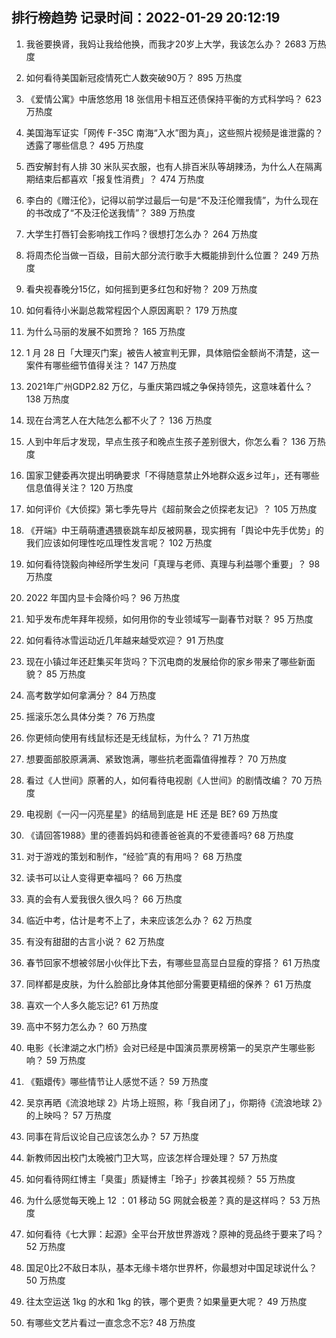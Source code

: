 
## 排行榜趋势 记录时间：2022-01-29 20:12:19
  
  1. 我爸要换肾，我妈让我给他换，而我才20岁上大学，我该怎么办？ 2683 万热度
    
  2. 如何看待美国新冠疫情死亡人数突破90万？ 895 万热度
    
  3. 《爱情公寓》中唐悠悠用 18 张信用卡相互还债保持平衡的方式科学吗？ 623 万热度
    
  4. 美国海军证实「网传 F-35C 南海“入水”图为真」，这些照片视频是谁泄露的？透露了哪些信息？ 495 万热度
    
  5. 西安解封有人排 30 米队买衣服，也有人排百米队等胡辣汤，为什么人在隔离期结束后都喜欢「报复性消费」？ 474 万热度
    
  6. 李白的《赠汪伦》，记得以前学过最后一句是“不及汪伦赠我情”，为什么现在的书改成了“不及汪伦送我情”？ 389 万热度
    
  7. 大学生打唇钉会影响找工作吗？很想打怎么办？ 264 万热度
    
  8. 将周杰伦当做一百级，目前大部分流行歌手大概能排到什么位置？ 249 万热度
    
  9. 看央视春晚分15亿，如何摇到更多红包和好物？ 209 万热度
    
  10. 如何看待小米副总裁常程因个人原因离职？ 179 万热度
    
  11. 为什么马丽的发展不如贾玲？ 165 万热度
    
  12. 1 月 28 日「大理灭门案」被告人被宣判无罪，具体赔偿金额尚不清楚，这一案件有哪些细节值得关注？ 147 万热度
    
  13. 2021年广州GDP2.82 万亿，与重庆第四城之争保持领先，这意味着什么？ 138 万热度
    
  14. 现在台湾艺人在大陆怎么都不火了？ 136 万热度
    
  15. 人到中年后才发现，早点生孩子和晚点生孩子差别很大，你怎么看？ 136 万热度
    
  16. 国家卫健委再次提出明确要求「不得随意禁止外地群众返乡过年」，还有哪些信息值得关注？ 120 万热度
    
  17. 如何评价《大侦探》第七季先导片《超前聚会之侦探老友记》？ 105 万热度
    
  18. 《开端》中王萌萌遭遇猥亵跳车却反被网暴，现实拥有「舆论中先手优势」的我们应该如何理性吃瓜理性发言呢？ 102 万热度
    
  19. 如何看待饶毅向神经所学生发问「真理与老师、真理与利益哪个重要」？ 98 万热度
    
  20. 2022 年国内显卡会降价吗？ 96 万热度
    
  21. 知乎发布虎年拜年视频，如何用你的专业领域写一副春节对联？ 95 万热度
    
  22. 如何看待冰雪运动近几年越来越受欢迎？ 91 万热度
    
  23. 现在小镇过年还赶集买年货吗？下沉电商的发展给你的家乡带来了哪些新面貌？ 85 万热度
    
  24. 高考数学如何拿满分？ 84 万热度
    
  25. 摇滚乐怎么具体分类？ 76 万热度
    
  26. 你更倾向使用有线鼠标还是无线鼠标，为什么？ 71 万热度
    
  27. 想要面部胶原满满、紧致饱满，哪些抗老面霜值得推荐？ 70 万热度
    
  28. 看过《人世间》原著的人，如何看待电视剧《人世间》的剧情改编？ 70 万热度
    
  29. 电视剧《一闪一闪亮星星》的结局到底是 HE 还是 BE? 69 万热度
    
  30. 《请回答1988》里的德善妈妈和德善爸爸真的不爱德善吗? 68 万热度
    
  31. 对于游戏的策划和制作，“经验”真的有用吗？ 68 万热度
    
  32. 读书可以让人变得更幸福吗？ 66 万热度
    
  33. 真的会有人爱我很久很久吗？ 66 万热度
    
  34. 临近中考，估计是考不上了，未来应该怎么办？ 62 万热度
    
  35. 有没有甜甜的古言小说？ 62 万热度
    
  36. 春节回家不想被邻居小伙伴比下去，有哪些显高显白显瘦的穿搭？ 61 万热度
    
  37. 同样都是皮肤，为什么脸部比身体其他部分需要更精细的保养？ 61 万热度
    
  38. 喜欢一个人多久能忘记? 61 万热度
    
  39. 高中不努力怎么办？ 60 万热度
    
  40. 电影《长津湖之水门桥》会对已经是中国演员票房榜第一的吴京产生哪些影响？ 59 万热度
    
  41. 《甄嬛传》哪些情节让人感觉不适？ 59 万热度
    
  42. 吴京再晒《流浪地球 2》片场上班照，称「我自闭了」，你期待《流浪地球 2》的上映吗？ 57 万热度
    
  43. 同事在背后议论自己应该怎么办？ 57 万热度
    
  44. 新教师因出校门太晚被门卫大骂，应该怎样合理处理？ 57 万热度
    
  45. 如何看待网红博主「臭蛋」质疑博主「玲子」抄袭其视频？ 55 万热度
    
  46. 为什么感觉每天晚上 12 ：01 移动 5G 网就会极差？真的是这样吗？ 53 万热度
    
  47. 如何看待《七大罪：起源》全平台开放世界游戏？原神的竞品终于要来了吗？ 52 万热度
    
  48. 国足0比2不敌日本队，基本无缘卡塔尔世界杯，你最想对中国足球说什么？ 50 万热度
    
  49. 往太空运送 1kg 的水和 1kg 的铁，哪个更贵？如果量更大呢？ 49 万热度
    
  50. 有哪些文艺片看过一直念念不忘? 48 万热度
    